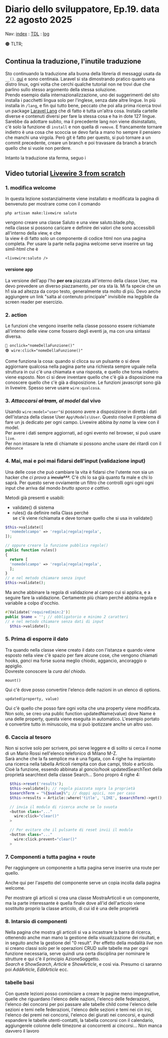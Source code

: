 # Diario dello sviluppatore, Ep.19. data 22 agosto 2025

Nav: [index](../index.md) : [TDL](../TDL.md) : [log](../../storage/logs/laravel.log)

🟠 TLTR;

## Continua la traduzione, l'inutile traduzione

Sto continuando la traduzione alla buona della libreria di messaggi usata da `__()`.
[qui](../../lang/it/validation.php) e sono centinaia. Laravel si sta dimostrando
pratico quanto una distro linux, ogni volta che cerchi qualche tutorial
non ne trovi due che parlino sullo stesso argomento della stessa soluzione.  
Prendo esempio dalla internazionalizzazione, uno dei suggerimenti del sito
installa i pacchetti lingua solo per l'inglese, senza date altre lingue.
In più installa in `/lang`, e fin qui tutto bene, peccato che poi alla prima
ricerca trovi un package [Laravel Lang](https://github.com/Laravel-Lang)
che di fatto è tutta un'altra cosa. Installa cartelle diverse e contenuti
diversi per fare la stessa cosa e ha in dote 127 lingue. Sarebbe da adottare subito,
ma il precedente lang non viene disinstallato, c'è solo la funzione di `install` e
non quella di `remove`. E francamente tornare indietro è una cosa che scoccia
se devo farla a mano ho sempre il pensiero che manchi una virgola.
Però git è fatto per questo, si può tornare a un commit precedente, creare un branch e
poi travasare da branch a branch quello che si vuole non perdere.

Intanto la traduzione sta ferma, seguo i

## Video tutorial [Livewire 3 from scratch](https://laracasts.com/series/livewire-3-from-scratch)

### 1. modifica welcome

In questa lezione sostanzialmente viene installato e modificata la pagina di benvenuto per mostrare come
con il comando  

```text
php artisan make:livewire saluto
````

vengono creare una classe Saluto e una view saluto.blade.php,  
nella classe si possono caricare e definire dei valori
che sono accessibili all'interno della view, e che  
la view è di fatto solo un componente di codice html non una pagina completa. Per usare la parte nella pagina welcome
serve inserire un tag simil-html che è  

```text
<livewire:saluto />
```

#### **versione app**  

La versione dell'app l'ho **per ora** piazzata all'interno della classe User, ma devo prevedere un diverso piazzamento, per ora sta là. Mi fa specie che un h1 sia ad altezza da corpo testo, generalmente sta molto di più. Devo anche aggiungere un link "salta al contenuto principale" invisibile ma leggibile da screen reader per esercizio.

### 2. action

Le funzioni che vengono inserite nella classe possono essere richiamate all'interno delle view come fossero degli eventi ja, ma con una sintassi diversa.  

```text
🔴 onclick="nomeDellaFunzione()"
🟢 wire:click="nomeDellaFunzione()"
````

Come funziona la cosa: quando si clicca su un pulsante o si deve aggiornare qualcosa nella pagina parte una richiesta sempre uguale nella struttura in cui c'è una chiamata e una risposta, e quello che torna indietro viene esposto. Non ci si deve inventare quello che c'è già a disposizione ma conoscere quello che c'è già a disposizione.
Le funzioni javascript sono già in livewire. Spesso serve usare `wire:qualcosa`.

### 3. *Attaccarsi ~~al tram~~, al model* dal vivo

Usando `wire:model="user"`si possono avere a disposizione in diretta i dati dell'istanza della classe User `App\Models\User`. Questo risolve il problema di fare un js dedicato per ogni campo. Livewire abbina *by name* la view con il model.  
Per avere i dati sempre aggiornati, ad ogni evento nel browser, si può usare `live`.  
Per non intasare la rete di chiamate si possono anche usare dei ritardi con il `debounce`

### 4. Mai, mai e poi mai fidarsi dell'input (validazione input)

Una delle cose che può cambiare la vita è fidarsi che l'utente non sia un hacker
che *ci prova* a ~~incula***~~. C'è chi lo sa già quanto fa male e chi lo saprà.
Per questo serve ovviamente un filtro che controlli ogni ogni ogni input
che arriva dal mondo *brutto sporco e cattivo*.

Metodi già presenti e usabili:

- validate() di sistema
- rules() da definire nella Class perché  
se c'è viene richiamata e deve tornare quello che si usa in validate()

```php
$this->validate([
  'nomedelcampo' => 'regola|regola|regola',
]);

// oppure creare la funzione pubblica regole()
public function rules()
{
  return [
  'nomedelcampo' => 'regola|regola|regola',
  ];
}
// e nel metodo chiamare senza input 
$this->validate();
```

Ma anche abbinare la regola di validazione al campo cui si applica, e a seguire fare la validazione. Certamente più chiaro perché abbina regola e variabile a colpo d'occhio.

```php
#[Validate('required|min:2')]
public $name = ''; // obbligatorio e minimo 2 caratteri
// e nel metodo chiamare senza dati di input 
  $this->validate();
```

### 5. Prima di esporre il dato

Tra quando nella classe viene creato il dato con l'istanza
e quando viene esposto nella view c'è spazio per fare alcune cose,
che vengono chiamati hooks, *ganci* ma forse suona meglio
chiodo, aggancio, ancoraggio o appiglio.  
Dovreste conoscere la *cura del chiodo.*

```text
mount()
```

Qui c'è dove posso convertire l'elenco delle nazioni in un elenco di options.

```text
updated(property, value)
```

Qui c'è quello che posso fare ogni volta che una property viene modificata.  
Non solo, se creo una public function updatedName(value) dove Name è una delle
property, questa viene eseguita in automatico. L'esempio portato è convertire tutto in minuscolo, ma si può ipotizzare anche un altro uso.

### 6. Caccia al tesoro

Non si scrive solo per scrivere, poi serve leggere e di solito si cerca
il nome di un Mario Rossi nell'elenco telefonico di Milano M-Z.  
Sarà anche che la fa semplice ma è una figata, con 4 righe ha
impiantato una ricerca nella tabella Articoli riempita con due campi,
titolo e articolo. Cioè la funzione, essendo abbinata al *gancio/hook* updatedSearchText della proprietà searchtext della classe Search... Sono propro 4 righe 4:

```php
  $this->reset('results');
  $this->validate(); // regola piazzata sopra la proprietà
  $searchTerm = "%{$value}%"; // doppi apici, non per caso
  $this->results = Article::where('title', 'LIKE', $searchTerm)->get();
```

```php
  // invia il modulo di ricerca anche se lo svuota 
  <button class="..."
    wire:click="clear()"
  >

  // Per evitare che il pulsante di reset invii il modulo
  <button class="..."
    wire:click.prevent="clear()"
  >
```

### 7. Componenti a tutta pagina + route

Per raggiungere un componente a tutta pagina serve inserire una route per quello.

Anche qui per l'aspetto del componente serve un copia incolla dalla pagina welcome.

Per mostrare gli articoli si crea una classe MostraArticoli e un componente,
ma la parte interessante è quella finale dove all'id dell'articolo viene sostituito proprio la classe articolo, di cui id è una delle proprietà

### 8. Intarsio di componenti

Nella pagina che mostra gli articoli si va a incastrare la barra
di ricerca, ottenendo anche man mano la gestione della visualizzazione
dei risultati, e in seguito anche la gestione del "0 result".
Per effetto della modalità *live* non si creano classi solo per le operazioni
CRUD sulle tabelle ma per ogni funzione necessaria, serve quindi una certa disciplina per nominare le strutture e qui c'è il principio AzioneSoggetto.  
*Search* e *ShowSearch*, *Article* e *ShowArticle*, e così via. Presumo ci saranno poi *AddArticle*, *EditArticle* ecc.

### tabelle basi

Con queste lezioni posso cominciare a creare le pagine
meno impegnative, quelle che riguardano l'elenco delle
nazioni, l'elenco delle federazioni, l'elenco dei concorsi
per poi passare alle tabelle child come l'elenco delle
sezioni e temi nelle federazioni, l'elenco delle sezioni
e temi nei cin irsi, l'elenco dei premi nei concorsi,
l'elenco dei giurati nei concorsi, e quindi espandere
le tabelle utenti-contatti, la tabella concorsi 
con il calendario, aggiungerele colonne delle timezone
ai concorrenti ai cincorsi... Non manca davvero il
lavoro

